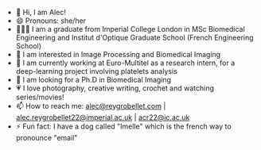 - 👋 Hi, I am Alec!
- 😄 Pronouns: she/her
- 👩🏻‍🎓 I am a graduate from Imperial College London in MSc Biomedical Engineering and Institut d'Optique Graduate School (French Engineering School)
- 👀 I am interested in Image Processing and Biomedical Imaging
- 🌱 I am currently working at Euro-Multitel as a research intern, for a deep-learning project involving platelets analysis
- 🐞 I am looking for a Ph.D in Biomedical Imaging
- 💗 I love photography, creative writing, crochet and watching series/movies!
- 📫 How to reach me: alec@reygrobellet.com | alec.reygrobellet22@imperial.ac.uk | acr22@ic.ac.uk
- ⚡ Fun fact: I have a dog called "Imelle" which is the french way to pronounce "email"

<!---
AlecRGB/AlecRGB is a ✨ special ✨ repository because its `README.md` (this file) appears on your GitHub profile.
You can click the Preview link to take a look at your changes.
--->
